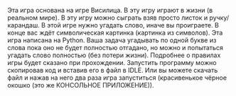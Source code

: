 Эта игра основана на игре Висилица. В эту игру играют в жизни (в реальном мире). В эту игру можно сыграть взяв просто листок и ручку/карандаш. В этой игре нужно угадать слово, иначе вы проиграете. В конце вас ждёт символическая картинка (картинка из символов). Эта игра написана на Python. Ваша задача угадывать по одной букве из слова пока оно не будет полностью отгадано, но можно и попытаться угадать слово полностью (без потери жизни). Подробнее о правилах игры будет сказано при прохождении. Запустить программу можно скопировав код и вставив его в файл в IDLE. Или вы можете скачать файл и нажав на него два раза игра запуститься (красивенькое чёрное окошко (это же КОНСОЛЬНОЕ ПРИЛОЖЕНИЕ)).
